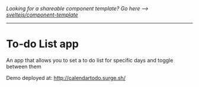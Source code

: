*Looking for a shareable component template? Go here --> [sveltejs/component-template](https://github.com/sveltejs/component-template)*

---

# To-do List app

An app that allows you to set a to do list for specific days and toggle between them

Demo deployed at: http://calendartodo.surge.sh/
